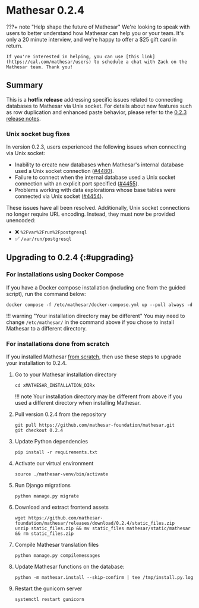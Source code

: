 # Mathesar 0.2.4

???+ note "Help shape the future of Mathesar"
    We're looking to speak with users to better understand how Mathesar can help you or your team. It's only a 20 minute interview, and we're happy to offer a $25 gift card in return.

    If you're interested in helping, you can use [this link](https://cal.com/mathesar/users) to schedule a chat with Zack on the Mathesar team. Thank you!

## Summary

This is a **hotfix release** addressing specific issues related to connecting databases to Mathesar via Unix socket. For details about new features such as row duplication and enhanced paste behavior, please refer to the [0.2.3 release notes](./0.2.3.md).

### Unix socket bug fixes

In version 0.2.3, users experienced the following issues when connecting via Unix socket:

- Inability to create new databases when Mathesar's internal database used a Unix socket connection ([#4480](https://github.com/mathesar-foundation/mathesar/issues/4480 "Unable to work with explorations when DB is connected via Unix socket")).
- Failure to connect when the internal database used a Unix socket connection with an explicit port specified ([#4455](https://github.com/mathesar-foundation/mathesar/issues/4455 "Mathesar fails to start when port is specified while connecting over the Unix socket")).
- Problems working with data explorations whose base tables were connected via Unix socket ([#4454](https://github.com/mathesar-foundation/mathesar/issues/4454  "Unable to create new databases when internal DB is connected over Unix socket")).

These issues have all been resolved. Additionally, Unix socket connections no longer require URL encoding. Instead, they must now be provided unencoded:

* ❌ `%2Fvar%2Frun%2Fpostgresql`
* ✅ `/var/run/postgresql`


## Upgrading to 0.2.4  {:#upgrading}

### For installations using Docker Compose

If you have a Docker compose installation (including one from the guided script), run the command below:

```
docker compose -f /etc/mathesar/docker-compose.yml up --pull always -d
```

!!! warning "Your installation directory may be different"
    You may need to change `/etc/mathesar/` in the command above if you chose to install Mathesar to a different directory.

### For installations done from scratch

If you installed Mathesar [from scratch](../administration/install-from-scratch.md), then use these steps to upgrade your installation to 0.2.4.

1. Go to your Mathesar installation directory

    ```
    cd xMATHESAR_INSTALLATION_DIRx
    ```

    !!! note
        Your installation directory may be different from above if you used a different directory when installing Mathesar.

1. Pull version 0.2.4 from the repository

    ```
    git pull https://github.com/mathesar-foundation/mathesar.git
    git checkout 0.2.4
    ```

1. Update Python dependencies

    ```
    pip install -r requirements.txt
    ```

1. Activate our virtual environment

    ```
    source ./mathesar-venv/bin/activate
    ```

2. Run Django migrations

    ```
    python manage.py migrate
    ```

3. Download and extract frontend assets

    ```
    wget https://github.com/mathesar-foundation/mathesar/releases/download/0.2.4/static_files.zip
    unzip static_files.zip && mv static_files mathesar/static/mathesar && rm static_files.zip
    ```

4. Compile Mathesar translation files

    ```
    python manage.py compilemessages
    ```

5. Update Mathesar functions on the database:

    ```
    python -m mathesar.install --skip-confirm | tee /tmp/install.py.log
    ```

6. Restart the gunicorn server

    ```
    systemctl restart gunicorn
    ```
